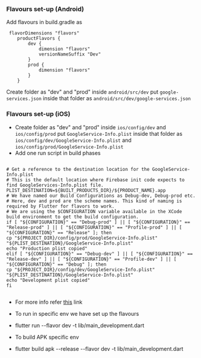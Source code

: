 ### Flavours set-up (Android)

Add flavours in build.gradle as

```
 flavorDimensions "flavors"
    productFlavors {
        dev {
            dimension "flavors"
            versionNameSuffix "Dev"
        }
        prod {
            dimension "flavors"
        }
    }
```

Create folder as "dev" and "prod" inside ```android/src/dev``` put  ```google-services.json```
inside that folder as ```android/src/dev/google-services.json```

### Flavours set-up (iOS)

- Create folder as "dev" and "prod" inside ```ios/config/dev``` and ```ios/config/prod```
  put  ```GoogleService-Info.plist```
  inside that folder as ```ios/config/dev/GoogleService-Info.plist```
  and ```ios/config/prod/GoogleService-Info.plist```
- Add one run script in build phases

```

# Get a reference to the destination location for the GoogleService-Info.plist
# This is the default location where Firebase init code expects to find GoogleServices-Info.plist file.
PLIST_DESTINATION=${BUILT_PRODUCTS_DIR}/${PRODUCT_NAME}.app
# We have named our Build Configurations as Debug-dev, Debug-prod etc.
# Here, dev and prod are the scheme names. This kind of naming is required by Flutter for flavors to work.
# We are using the $CONFIGURATION variable available in the XCode build environment to get the build configuration.
if [ "${CONFIGURATION}" == "Debug-prod" ] || [ "${CONFIGURATION}" == "Release-prod" ] || [ "${CONFIGURATION}" == "Profile-prod" ] || [ "${CONFIGURATION}" == "Release" ]; then
cp "${PROJECT_DIR}/config/prod/GoogleService-Info.plist" "${PLIST_DESTINATION}/GoogleService-Info.plist"
echo "Production plist copied"
elif [ "${CONFIGURATION}" == "Debug-dev" ] || [ "${CONFIGURATION}" == "Release-dev" ] || [ "${CONFIGURATION}" == "Profile-dev" ] || [ "${CONFIGURATION}" == "Debug" ]; then
cp "${PROJECT_DIR}/config/dev/GoogleService-Info.plist" "${PLIST_DESTINATION}/GoogleService-Info.plist"
echo "Development plist copied"
fi


```

- For more info
  refer [this](https://kmtsandeepanie.medium.com/set-up-multiple-firebase-environments-in-flutter-9f88bc284454)
  link

- To run in specific env we have set up the flavours
- flutter run --flavor dev -t lib/main_development.dart

- To build APK specific env
- flutter build apk --release --flavor dev -t lib/main_development.dart
